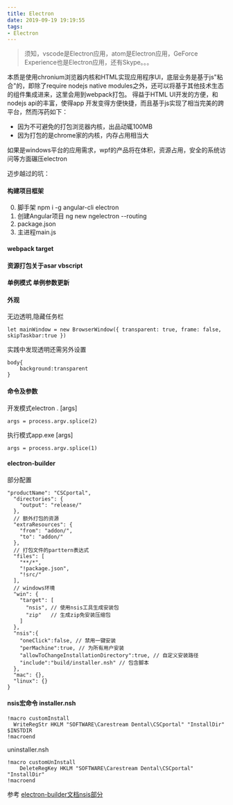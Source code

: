 ```yaml
---
title: Electron
date: 2019-09-19 19:19:55
tags:
- Electron
---
```

> 须知，vscode是Electron应用，atom是Electron应用，GeForce Experience也是Electron应用，还有Skype。。。

本质是使用chronium浏览器内核和HTML实现应用程序UI，底层业务是基于js"粘合"的，即除了require nodejs native modules之外，还可以将基于其他技术生态的组件集成进来，这里会用到webpack打包。
得益于HTML UI开发的方便，和nodejs api的丰富，使得app 开发变得方便快捷，而且基于js实现了相当完美的跨平台，然而泻药如下：

+ 因为不可避免的打包浏览器内核，出品动辄100MB
+ 因为打包的是chrome家的内核，内存占用相当大

如果是windows平台的应用需求，wpf的产品将在体积，资源占用，安全的系统访问等方面碾压electron

迈步越过的坑：

#### 构建项目框架
0. 脚手架 npm i -g angular-cli electron
1. 创建Angular项目 ng new ngelectron --routing 
2. package.json 
3. 主进程main.js
#### webpack target

#### 资源打包关于asar vbscript

#### 单例模式 单例参数更新

#### 外观
无边透明,隐藏任务栏
```
let mainWindow = new BrowserWindow({ transparent: true, frame: false, skipTaskbar:true })
```
实践中发现透明还需另外设置
```
body{
    background:transparent
}
```
#### 命令及参数
开发模式electron . [args]
```
args = process.argv.splice(2)
```
执行模式app.exe [args]
```
args = process.argv.splice(1)
```
#### electron-builder
部分配置
```
"productName": "CSCportal",
  "directories": {
    "output": "release/"
  },
  // 额外打包的资源
  "extraResources": {
    "from": "addon/",
    "to": "addon/"
  },
  // 打包文件的parttern表达式
  "files": [
    "**/*",
    "!package.json",
    "!src/"
  ],
  // windows环境
  "win": {
    "target": [
      "nsis", // 使用nsis工具生成安装包
      "zip"   // 生成zip免安装压缩包
    ]
  },
  "nsis":{
    "oneClick":false, // 禁用一键安装
    "perMachine":true, // 为所有用户安装
    "allowToChangeInstallationDirectory":true, // 自定义安装路径
    "include":"build/installer.nsh" // 包含脚本
  },
  "mac": {},
  "linux": {}
}
```
#### nsis宏命令 installer.nsh
```
!macro customInstall
  WriteRegStr HKLM "SOFTWARE\Carestream Dental\CSCportal" "InstallDir" $INSTDIR
!macroend
```
uninstaller.nsh
```
!macro customUnInstall
    DeleteRegKey HKLM "SOFTWARE\Carestream Dental\CSCportal" "InstallDir"
!macroend
```
参考 [electron-builder文档nsis部分](https://www.electron.build/configuration/nsis)